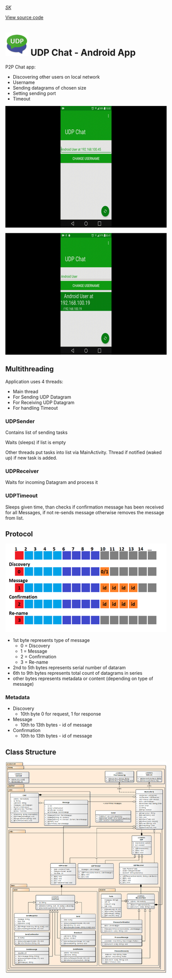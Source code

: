 

*[SK](README.sk.md)*

[View source code](https://github.com/jozef17/UDP-Chat/tree/master/app/src/main)

# ![Logo](other/ic_launcher.png) UDP Chat - Android App

P2P Chat app:
- Discovering other users on local network
- Username
- Sending datagrams of chosen size
- Setting sending port
- Timeout

![preview](other/AndroidChat.gif)
  
![packageSize](other/Settings.gif)

## Multithreading
Application uses 4 threads:
- Main thread
- For Sending UDP Datagram
- For Receiving UDP Datagram
- For handling Timeout

### UDPSender

Contains list of sending tasks

Waits (sleeps) if list is empty

Other threads put tasks into list via MainActivity. Thread if notified (waked up) if new task is added.



### UDPReceiver

Waits for incoming Datagram and process it


### UDPTimeout

Sleeps given time, than checks if confirmation message has been received for all Messages, if not re-sends message otherwise removes the message from list.

## Protocol

![protocol](other/Protocol.png)

- 1st byte represents type of message
    - 0 = Discovery
    - 1 = Message
    - 2 = Confirmation
    - 3 = Re-name
- 2nd to 5th bytes represents serial number of dataram
- 6th to 9th bytes represents total count of datagrams in series
- other bytes represents metadata or content (depending on type of message)

### Metadata
- Discovery
    - 10th byte 0 for request, 1 for response
- Message
    - 10th to 13th bytes - id of message
- Confirmation
    - 10th to 13th bytes - id of message

## Class Structure

![Class](other/Class.png)
